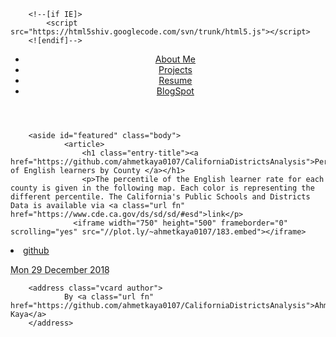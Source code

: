 <html lang="en" class=""><head>
        <meta charset="utf-8">
        <title>Ahmet Kaya Blog</title>
        <link rel="stylesheet" href="https://blog.getpelican.com/theme/css/main.css" type="text/css">
        <link href="https://github.com/ahmetkaya0107" type="application/atom+xml" rel="alternate">

        <!--[if IE]>
            <script src="https://html5shiv.googlecode.com/svn/trunk/html5.js"></script>
        <![endif]-->
</head>

<body id="index" class="home" data-gr-c-s-loaded="true">
      <header id="banner" class="body">
                <nav><ul>
                    <li><a href="/Aboutme.html">About Me</a></li>
                    <li><a href="/projects.html">Projects</a></li>
                    <li><a href="/Resume.html">Resume</a></li>
                    <li><a href="/blogspot.html">BlogSpot</a></li>
                <!--    <li class="active"><a href="https://sites.google.com/view/ahmet-kaya-Plot2/home">Plot2</a></li> 
                    <li><a href="https://github.com/ahmetkaya0107/CaliforniaDistrictsAnalysis">github</a></li>  -->
                </ul></nav>
        </header><!-- /#banner -->        
        
        <aside id="featured" class="body">
                <article>
                    <h1 class="entry-title"><a href="https://github.com/ahmetkaya0107/CaliforniaDistrictsAnalysis">Percentage of English learners by County </a></h1> 
                    <p>The percentile of the English learner rate for each county is given in the following map. Each color is representing the different percentile. The California's Public Schools and Districts Data is available via <a class="url fn" href="https://www.cde.ca.gov/ds/sd/sd/#esd">link</p>
                  <iframe width="750" height="500" frameborder="0" scrolling="yes" src="//plot.ly/~ahmetkaya0107/183.embed"></iframe>
</a></p><li><a href="https://github.com/ahmetkaya0107/CaliforniaDistrictsAnalysis">github</a></li>

<footer class="post-info">
        <abbr class="published" title="2016-12-12T00:00:00+01:00">
                Mon 29 December 2018
        </abbr>

        <address class="vcard author">
                By <a class="url fn" href="https://github.com/ahmetkaya0107/CaliforniaDistrictsAnalysis">Ahmet Kaya</a>
        </address>
<p> <a href=""></a></p>

</footer><!-- /.post-info -->
<p></p></article></aside>
